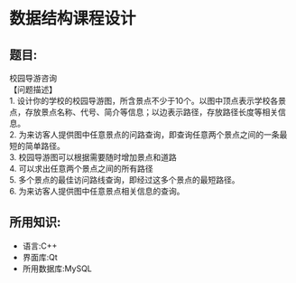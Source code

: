 # 数据结构课程设计  
## 题目:  
校园导游咨询  
【问题描述】  
    1. 设计你的学校的校园导游图，所含景点不少于10个。以图中顶点表示学校各景点，存放景点名称、代号、简介等信息；以边表示路径，存放路径长度等相关信息。  
    2. 为来访客人提供图中任意景点的问路查询，即查询任意两个景点之间的一条最短的简单路径。   
    3. 校园导游图可以根据需要随时增加景点和道路  
    4. 可以求出任意两个景点之间的所有路径  
    5. 多个景点的最佳访问路线查询，即经过这多个景点的最短路径。  
    6. 为来访客人提供图中任意景点相关信息的查询。  
  
## 所用知识:
+ 语言:C++  
+ 界面库:Qt  
+ 所用数据库:MySQL  
